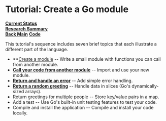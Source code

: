 # Tutorial: Create a Go module

**[Current Status](../../development/status/weekly/current_status.md)**\
**[Research Summary](./research_summary.md)**\
**[Back Main](../../README.md)**
**[Code](../../volumes/go/tutorials/modules/create_module.md)**

This tutorial's sequence includes seven brief topics that each illustrate a different part of the language.

- **[Create a module](../../../go/tutorials/modules/create_module.md) -- Write a small module with functions you can call from another module.
- **[Call your code from another module](../../../go/tutorials/modules/call_module.md)** -- Import and use your new module.
- **[Return and handle an error](../../../go/tutorials/modules/handle_errors.md)** -- Add simple error handling.
- **[Return a random greeting](../../../go/tutorials/modules/random_greeting.md)** -- Handle data in slices (Go's dynamically-sized arrays).
- Return greetings for multiple people -- Store key/value pairs in a map.
- Add a test -- Use Go's built-in unit testing features to test your code.
- Compile and install the application -- Compile and install your code locally.
